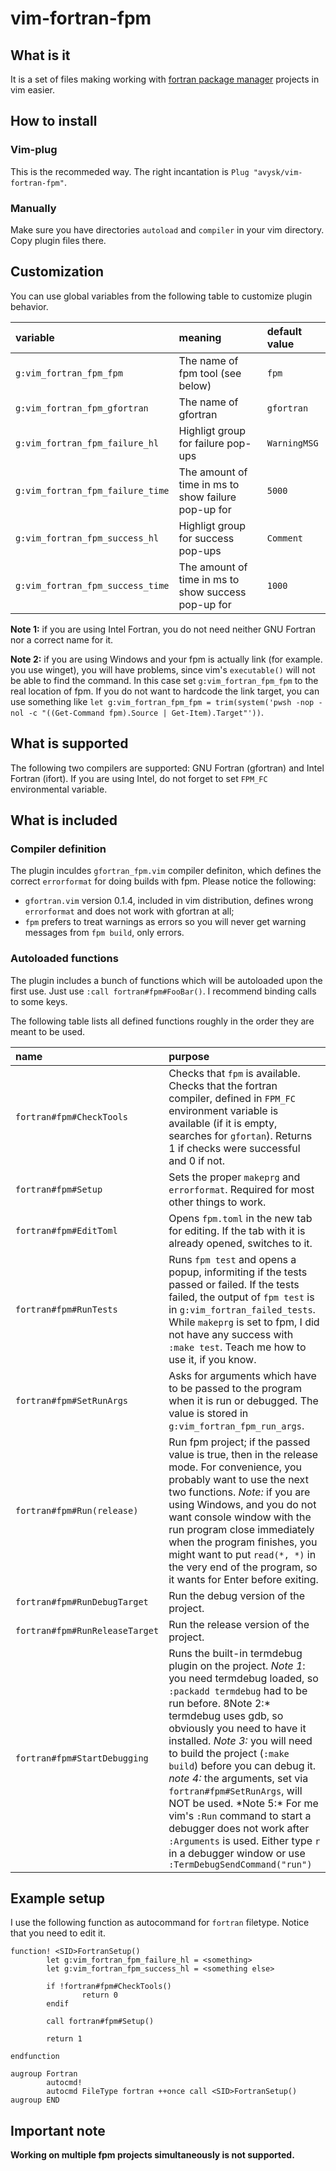 # vim-fortran-fpm

## What is it

It is a set of files making working with [fortran package manager](https://fpm.fortran-lang.org/) projects in vim easier.

## How to install

### Vim-plug

This is the recommeded way. The right incantation is `Plug "avysk/vim-fortran-fpm"`.

### Manually

Make sure you have directories `autoload` and `compiler` in your vim directory. Copy plugin files there.

## Customization

You can use global variables from the following table to customize plugin behavior.

| variable                         | meaning                                             | default value |
| :------------------------------- | :-------------------------------------------------- | :------------ |
| `g:vim_fortran_fpm_fpm`          | The name of fpm tool (see below)                    | `fpm`         |
| `g:vim_fortran_fpm_gfortran`     | The name of gfortran                                | `gfortran`    |
| `g:vim_fortran_fpm_failure_hl`   | Highligt group for failure pop-ups                  | `WarningMSG`  |
| `g:vim_fortran_fpm_failure_time` | The amount of time in ms to show failure pop-up for | `5000`        |
| `g:vim_fortran_fpm_success_hl`   | Highligt group for success pop-ups                  | `Comment`     |
| `g:vim_fortran_fpm_success_time` | The amount of time in ms to show success pop-up for | `1000`        |

**Note 1:** if you are using Intel Fortran, you do not need neither GNU Fortran nor a correct name for it.

**Note 2:** if you are using Windows and your fpm is actually link (for example. you use winget), you will have problems, since vim's `executable()` will not be able to find the command. In this case set `g:vim_fortran_fpm_fpm` to the real location of fpm. If you do not want to hardcode the link target, you can use something like `let g:vim_fortran_fpm_fpm = trim(system('pwsh -nop -nol -c "((Get-Command fpm).Source | Get-Item).Target"'))`.

## What is supported

The following two compilers are supported: GNU Fortran (gfortran) and Intel Fortran (ifort). If you are using Intel, do not forget to set `FPM_FC` environmental variable.

## What is included

### Compiler definition

The plugin inculdes `gfortran_fpm.vim` compiler definiton, which defines the correct `errorformat` for doing builds with fpm. Please notice the following:

- `gfortran.vim` version 0.1.4, included in vim distribution, defines wrong `errorformat` and does not work with gfortran at all;
- `fpm` prefers to treat warnings as errors so you will never get warning messages from `fpm build`, only errors.

### Autoloaded functions

The plugin includes a bunch of functions which will be autoloaded upon the first use. Just use `:call fortran#fpm#FooBar()`. I recommend binding calls to some keys.

The following table lists all defined functions roughly in the order they are meant to be used.

| name                           | purpose                                                                                                                                                                                                                                                                                                                                                                                                                                                                                                                                                            |
| :----------------------------- | :----------------------------------------------------------------------------------------------------------------------------------------------------------------------------------------------------------------------------------------------------------------------------------------------------------------------------------------------------------------------------------------------------------------------------------------------------------------------------------------------------------------------------------------------------------------- |
| `fortran#fpm#CheckTools`       | Checks that `fpm` is available. Checks that the fortran compiler, defined in `FPM_FC` environment variable is available (if it is empty, searches for `gfortan`). Returns 1 if checks were successful and 0 if not.                                                                                                                                                                                                                                                                                                                                                |
| `fortran#fpm#Setup`            | Sets the proper `makeprg` and `errorformat`. Required for most other things to work.                                                                                                                                                                                                                                                                                                                                                                                                                                                                               |
| `fortran#fpm#EditToml`         | Opens `fpm.toml` in the new tab for editing. If the tab with it is already opened, switches to it.                                                                                                                                                                                                                                                                                                                                                                                                                                                                 |
| `fortran#fpm#RunTests`         | Runs `fpm test` and opens a popup, informiting if the tests passed or failed. If the tests failed, the output of `fpm test` is in `g:vim_fortran_failed_tests`. While `makeprg` is set to fpm, I did not have any success with `:make test`. Teach me how to use it, if you know.                                                                                                                                                                                                                                                                                  |
| `fortran#fpm#SetRunArgs`       | Asks for arguments which have to be passed to the program when it is run or debugged. The value is stored in `g:vim_fortran_fpm_run_args`.                                                                                                                                                                                                                                                                                                                                                                                                                         |
| `fortran#fpm#Run(release)`     | Run fpm project; if the passed value is true, then in the release mode. For convenience, you probably want to use the next two functions. _Note:_ if you are using Windows, and you do not want console window with the run program close immediately when the program finishes, you might want to put `read(*, *)` in the very end of the program, so it wants for Enter before exiting.                                                                                                                                                                          |
| `fortran#fpm#RunDebugTarget`   | Run the debug version of the project.                                                                                                                                                                                                                                                                                                                                                                                                                                                                                                                              |
| `fortran#fpm#RunReleaseTarget` | Run the release version of the project.                                                                                                                                                                                                                                                                                                                                                                                                                                                                                                                            |
| `fortran#fpm#StartDebugging`   | Runs the built-in termdebug plugin on the project. _Note 1_: you need termdebug loaded, so `:packadd termdebug` had to be run before. 8Note 2:* termdebug uses gdb, so obviously you need to have it installed. *Note 3:* you will need to build the project (`:make build`) before you can debug it. *note 4:* the arguments, set via `fortran#fpm#SetRunArgs`, will NOT be used. *Note 5:\* For me vim's `:Run` command to start a debugger does not work after `:Arguments` is used. Either type `r` in a debugger window or use `:TermDebugSendCommand("run")` |

## Example setup

I use the following function as autocommand for `fortran` filetype. Notice that you need to edit it.

```vimscript
function! <SID>FortranSetup()
        let g:vim_fortran_fpm_failure_hl = <something>
        let g:vim_fortran_fpm_success_hl = <something else>

        if !fortran#fpm#CheckTools()
                return 0
        endif

        call fortran#fpm#Setup()

        return 1

endfunction

augroup Fortran
        autocmd!
        autocmd FileType fortran ++once call <SID>FortranSetup()
augroup END
```

## Important note

**Working on multiple fpm projects simultaneously is not supported.**

